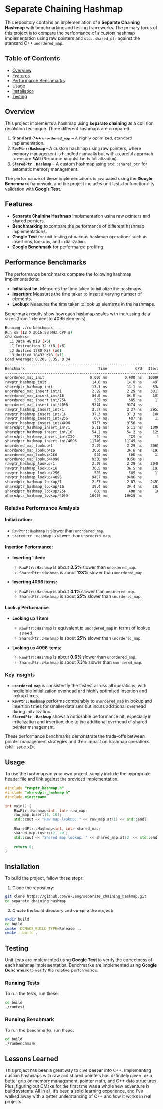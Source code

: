 # Separate Chaining Hashmap

This repository contains an implementation of a **Separate Chaining Hashmap** with benchmarking and testing frameworks. The primary focus of this project is to compare the performance of a custom hashmap implementation using raw pointers and `std::shared_ptr` against the standard C++ `unordered_map`.

## Table of Contents
- [Overview](#overview)
- [Features](#features)
- [Performance Benchmarks](#performance-benchmarks)
- [Usage](#usage)
- [Installation](#installation)
- [Testing](#testing)

## Overview

This project implements a hashmap using **separate chaining** as a collision resolution technique. Three different hashmaps are compared:
1. **Standard C++ `unordered_map`** – A highly optimized, standard implementation.
2. **`RawPtr::Hashmap`** –  A custom hashmap using raw pointers, where memory management is handled manually but with a careful approach to ensure **RAII** (Resource Acquisition Is Initialization).
3. **`SharedPtr::Hashmap`** – A custom hashmap using `std::shared_ptr` for automatic memory management.

The performance of these implementations is evaluated using the **Google Benchmark** framework, and the project includes unit tests for functionality validation with **Google Test**.

## Features
- **Separate Chaining Hashmap** implementation using raw pointers and shared pointers.
- **Benchmarking** to compare the performance of different hashmap implementations.
- **Google Test** for unit testing of various hashmap operations such as insertions, lookups, and initialization.
- **Google Benchmark** for performance profiling.

## Performance Benchmarks

The performance benchmarks compare the following hashmap implementations:
- **Initialization**: Measures the time taken to initialize the hashmaps.
- **Insertion**: Measures the time taken to insert a varying number of elements.
- **Lookup**: Measures the time taken to look up elements in the hashmaps.

Benchmark results show how each hashmap scales with increasing data sizes (from 1 element to 4096 elements).

```bash
Running ./runbenchmark
Run on (12 X 2616.88 MHz CPU s)
CPU Caches:
  L1 Data 48 KiB (x6)
  L1 Instruction 32 KiB (x6)
  L2 Unified 1280 KiB (x6)
  L3 Unified 18432 KiB (x1)
Load Average: 0.20, 0.35, 0.34
----------------------------------------------------------------------------
Benchmark                                  Time             CPU   Iterations
----------------------------------------------------------------------------
unordered_map_init                     0.000 ns        0.000 ns   1000000000000
rawptr_hashmap_init                     14.0 ns         14.0 ns     49703927
sharedptr_hashmap_init                  13.1 ns         13.1 ns     53452459
unordered_map_insert_int/1              2.29 ns         2.29 ns    301780987
unordered_map_insert_int/16             36.5 ns         36.5 ns     19155509
unordered_map_insert_int/256             585 ns          585 ns      1197761
unordered_map_insert_int/4096           9374 ns         9374 ns        74743
rawptr_hashmap_insert_int/1             2.37 ns         2.37 ns    295378893
rawptr_hashmap_insert_int/16            37.3 ns         37.3 ns     18693486
rawptr_hashmap_insert_int/256            607 ns          607 ns      1153211
rawptr_hashmap_insert_int/4096          9757 ns         9756 ns        71934
sharedptr_hashmap_insert_int/1          5.11 ns         5.11 ns    100000000
sharedptr_hashmap_insert_int/16         54.2 ns         54.2 ns     12948731
sharedptr_hashmap_insert_int/256         720 ns          720 ns       977874
sharedptr_hashmap_insert_int/4096      11746 ns        11745 ns        60569
unordered_map_lookup/1                  2.29 ns         2.29 ns    306575128
unordered_map_lookup/16                 36.6 ns         36.6 ns     19146450
unordered_map_lookup/256                 585 ns          585 ns      1196571
unordered_map_lookup/4096               9350 ns         9350 ns        74758
rawptr_hashmap_lookup/1                 2.29 ns         2.29 ns    304893271
rawptr_hashmap_lookup/16                36.5 ns         36.5 ns     19131036
rawptr_hashmap_lookup/256                585 ns          585 ns      1187820
rawptr_hashmap_lookup/4096              9407 ns         9406 ns        74847
sharedptr_hashmap_lookup/1              2.87 ns         2.87 ns    245741090
sharedptr_hashmap_lookup/16             39.4 ns         39.4 ns     18375738
sharedptr_hashmap_lookup/256             600 ns          600 ns      1078546
sharedptr_hashmap_lookup/4096          10029 ns        10028 ns        74411
```

### Relative Performance Analysis

#### **Initialization:**
- `RawPtr::Hashmap` is slower than `unordered_map`.
- `SharedPtr::Hashmap` is slower than `unordered_map`.

#### **Insertion Performance:**
- **Inserting 1 item:**
  - `RawPtr::Hashmap` is about **3.5%** slower than `unordered_map`.
  - `SharedPtr::Hashmap` is about **123%** slower than `unordered_map`.
  
- **Inserting 4096 items:**
  - `RawPtr::Hashmap` is about **4.1%** slower than `unordered_map`.
  - `SharedPtr::Hashmap` is about **25%** slower than `unordered_map`.

#### **Lookup Performance:**
- **Looking up 1 item:**
  - `RawPtr::Hashmap` is equivalent to `unordered_map` in terms of lookup speed.
  - `SharedPtr::Hashmap` is about **25%** slower than `unordered_map`.
  
- **Looking up 4096 items:**
  - `RawPtr::Hashmap` is about **0.6%** slower than `unordered_map`.
  - `SharedPtr::Hashmap` is about **7.3%** slower than `unordered_map`.

### Key Insights

- **`unordered_map`** is consistently the fastest across all operations, with negligible initialization overhead and highly optimized insertion and lookup times.
- **`RawPtr::Hashmap`** performs comparably to `unordered_map` in lookup and insertion times for smaller data sets but incurs additional overhead during initialization.
- **`SharedPtr::Hashmap`** shows a noticeable performance hit, especially in initialization and insertion, due to the additional overhead of shared pointer management.

These performance benchmarks demonstrate the trade-offs between pointer management strategies and their impact on hashmap operations (skill issue xD).


## Usage

To use the hashmaps in your own project, simply include the appropriate header file and link against the provided implementation.

```cpp
#include "rawptr_hashmap.h"
#include "sharedptr_hashmap.h"
#include <iostream>

int main() {
    RawPtr::Hashmap<int, int> raw_map;
    raw_map.insert(1, 10);
    std::cout << "Raw map lookup: " << raw_map.at(1) << std::endl;
    
    SharedPtr::Hashmap<int, int> shared_map;
    shared_map.insert(2, 20);
    std::cout << "Shared map lookup: " << shared_map.at(2) << std::endl;
    
    return 0;
}
```

## Installation

To build the project, follow these steps:
1. Clone the repository:
```bash
git clone https://github.com/W-Jeng/separate_chaining_hashmap.git
cd separate_chaining_hashmap
```

2. Create the build directory and compile the project:
```bash
mkdir build
cd build
cmake -DCMAKE_BUILD_TYPE=Release ..
cmake --build .
```

## Testing

Unit tests are implemented using **Google Test** to verify the correctness of each hashmap implementation. Benchmarks are implemented using **Google Benchmark** to verify the relative performance.

### Running Tests

To run the tests, run these:

```bash
cd build
./runtest
```

### Running Benchmark

To run the benchmarks, run these:

```bash
cd build
./runbenchmark
```

## Lessons Learned

This project has been a great way to dive deeper into C++. Implementing custom hashmaps with raw and shared pointers has definitely given me a better grip on memory management, pointer math, and C++ data structures. Plus, figuring out CMake for the first time was a whole new adventure in build systems. All in all, it’s been a solid learning experience, and I’ve walked away with a better understanding of C++ and how it works in real projects.